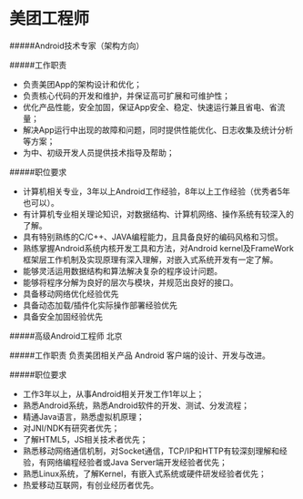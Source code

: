 美团工程师
======================
#####Android技术专家（架构方向）

#####工作职责
* 负责美团App的架构设计和优化；
* 负责核心代码的开发和维护，并保证高可扩展和可维护性；
* 优化产品性能，安全加固，保证App安全、稳定、快速运行兼且省电、省流量；
* 解决App运行中出现的故障和问题，同时提供性能优化、日志收集及统计分析等方案；
* 为中、初级开发人员提供技术指导及帮助；

#####职位要求
* 计算机相关专业，3年以上Android工作经验，8年以上工作经验（优秀者5年也可以）。
* 有计算机专业相关理论知识，对数据结构、计算机网络、操作系统有较深入的了解。
* 具有特别熟练的C/C++、JAVA编程能力，且具备良好的编码风格和习惯。
* 熟练掌握Android系统内核开发工具和方法，对Android kernel及FrameWork框架层工作机制及实现原理有深入理解，对嵌入式系统开发有一定了解。
* 能够灵活运用数据结构和算法解决复杂的程序设计问题。
* 能够将程序分解为良好的层次与模块，并规范出良好的接口。
* 具备移动网络优化经验优先
* 具备动态加载/插件化实际操作部署经验优先
* 具备安全加固经验优先





#####高级Android工程师 北京

#####工作职责
负责美团相关产品 Android 客户端的设计、开发与改进。

#####职位要求
* 工作3年以上，从事Android相关开发工作1年以上；
* 熟悉Android系统，熟悉Android软件的开发、测试、分发流程；
* 精通Java语言，熟悉虚拟机原理；
* 对JNI/NDK有研究者优先；
* 了解HTML5，JS相关技术者优先；
* 熟悉移动网络通信机制，对Socket通信，TCP/IP和HTTP有较深刻理解和经验，有网络编程经验者或Java Server端开发经验者优先；
* 熟悉Linux系统，了解Kernel，有嵌入式系统或硬件研发经验者优先；
* 热爱移动互联网，有创业经历者优先。


